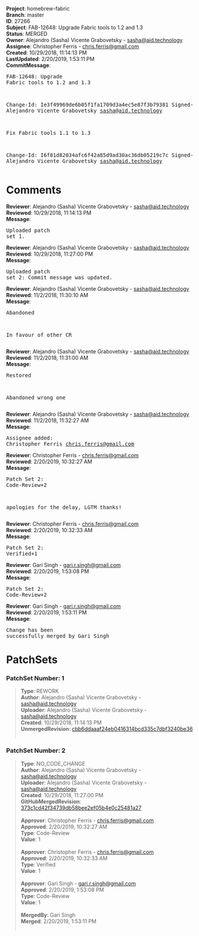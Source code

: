 <strong>Project</strong>: homebrew-fabric<br><strong>Branch</strong>: master<br><strong>ID</strong>: 27266<br><strong>Subject</strong>: FAB-12648: Upgrade Fabric tools to 1.2 and 1.3<br><strong>Status</strong>: MERGED<br><strong>Owner</strong>: Alejandro (Sasha) Vicente Grabovetsky - sasha@aid.technology<br><strong>Assignee</strong>: Christopher Ferris - chris.ferris@gmail.com<br><strong>Created</strong>: 10/29/2018, 11:14:13 PM<br><strong>LastUpdated</strong>: 2/20/2019, 1:53:11 PM<br><strong>CommitMessage</strong>:<br><pre>FAB-12648: Upgrade Fabric tools to 1.2 and 1.3

Change-Id: Ie3f49969de6b05f1fa1709d3a4ec5e87f3b79381
Signed-off-by: Alejandro Vicente Grabovetsky <sasha@aid.technology>

Fix Fabric tools 1.1 to 1.3

Change-Id: I6f81d82034afc6f42a85d9ad30ac36db05219c7c
Signed-off-by: Alejandro Vicente Grabovetsky <sasha@aid.technology>
</pre><h1>Comments</h1><strong>Reviewer</strong>: Alejandro (Sasha) Vicente Grabovetsky - sasha@aid.technology<br><strong>Reviewed</strong>: 10/29/2018, 11:14:13 PM<br><strong>Message</strong>: <pre>Uploaded patch set 1.</pre><strong>Reviewer</strong>: Alejandro (Sasha) Vicente Grabovetsky - sasha@aid.technology<br><strong>Reviewed</strong>: 10/29/2018, 11:27:00 PM<br><strong>Message</strong>: <pre>Uploaded patch set 2: Commit message was updated.</pre><strong>Reviewer</strong>: Alejandro (Sasha) Vicente Grabovetsky - sasha@aid.technology<br><strong>Reviewed</strong>: 11/2/2018, 11:30:10 AM<br><strong>Message</strong>: <pre>Abandoned

In favour of other CR</pre><strong>Reviewer</strong>: Alejandro (Sasha) Vicente Grabovetsky - sasha@aid.technology<br><strong>Reviewed</strong>: 11/2/2018, 11:31:00 AM<br><strong>Message</strong>: <pre>Restored

Abandoned wrong one</pre><strong>Reviewer</strong>: Alejandro (Sasha) Vicente Grabovetsky - sasha@aid.technology<br><strong>Reviewed</strong>: 11/2/2018, 11:32:27 AM<br><strong>Message</strong>: <pre>Assignee added: Christopher Ferris <chris.ferris@gmail.com></pre><strong>Reviewer</strong>: Christopher Ferris - chris.ferris@gmail.com<br><strong>Reviewed</strong>: 2/20/2019, 10:32:27 AM<br><strong>Message</strong>: <pre>Patch Set 2: Code-Review+2

apologies for the delay, LGTM thanks!</pre><strong>Reviewer</strong>: Christopher Ferris - chris.ferris@gmail.com<br><strong>Reviewed</strong>: 2/20/2019, 10:32:33 AM<br><strong>Message</strong>: <pre>Patch Set 2: Verified+1</pre><strong>Reviewer</strong>: Gari Singh - gari.r.singh@gmail.com<br><strong>Reviewed</strong>: 2/20/2019, 1:53:08 PM<br><strong>Message</strong>: <pre>Patch Set 2: Code-Review+2</pre><strong>Reviewer</strong>: Gari Singh - gari.r.singh@gmail.com<br><strong>Reviewed</strong>: 2/20/2019, 1:53:11 PM<br><strong>Message</strong>: <pre>Change has been successfully merged by Gari Singh</pre><h1>PatchSets</h1><h3>PatchSet Number: 1</h3><blockquote><strong>Type</strong>: REWORK<br><strong>Author</strong>: Alejandro (Sasha) Vicente Grabovetsky - sasha@aid.technology<br><strong>Uploader</strong>: Alejandro (Sasha) Vicente Grabovetsky - sasha@aid.technology<br><strong>Created</strong>: 10/29/2018, 11:14:13 PM<br><strong>UnmergedRevision</strong>: [cbb6ddaaaf24eb0416314bcd335c7dbf3240be36](https://github.com/hyperledger-gerrit-archive/homebrew-fabric/commit/cbb6ddaaaf24eb0416314bcd335c7dbf3240be36)<br><br></blockquote><h3>PatchSet Number: 2</h3><blockquote><strong>Type</strong>: NO_CODE_CHANGE<br><strong>Author</strong>: Alejandro (Sasha) Vicente Grabovetsky - sasha@aid.technology<br><strong>Uploader</strong>: Alejandro (Sasha) Vicente Grabovetsky - sasha@aid.technology<br><strong>Created</strong>: 10/29/2018, 11:27:00 PM<br><strong>GitHubMergedRevision</strong>: [373c1cd42f34739db58bee2ef05b4e0c25481a27](https://github.com/hyperledger-gerrit-archive/homebrew-fabric/commit/373c1cd42f34739db58bee2ef05b4e0c25481a27)<br><br><strong>Approver</strong>: Christopher Ferris - chris.ferris@gmail.com<br><strong>Approved</strong>: 2/20/2019, 10:32:27 AM<br><strong>Type</strong>: Code-Review<br><strong>Value</strong>: 1<br><br><strong>Approver</strong>: Christopher Ferris - chris.ferris@gmail.com<br><strong>Approved</strong>: 2/20/2019, 10:32:33 AM<br><strong>Type</strong>: Verified<br><strong>Value</strong>: 1<br><br><strong>Approver</strong>: Gari Singh - gari.r.singh@gmail.com<br><strong>Approved</strong>: 2/20/2019, 1:53:08 PM<br><strong>Type</strong>: Code-Review<br><strong>Value</strong>: 1<br><br><strong>MergedBy</strong>: Gari Singh<br><strong>Merged</strong>: 2/20/2019, 1:53:11 PM<br><br></blockquote>